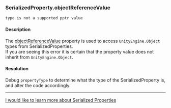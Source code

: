 ### SerializedProperty.objectReferenceValue
```
type is not a supported pptr value
```

#### Description
The [objectReferenceValue](https://docs.unity3d.com/ScriptReference/SerializedProperty-objectReferenceValue.html) property is used to access `UnityEngine.Object` types from SerializedProperties.  
If you are seeing this error it is certain that the property value does not inherit from `UnityEngine.Object`.

#### Resolution
Debug `propertyType` to determine what the type of the SerializedProperty is, and alter the code accordingly.

---  

[I would like to learn more about Serialized Properties](../../Editor%20Issues/Serialisation/SerializedObject%20How-to.md)